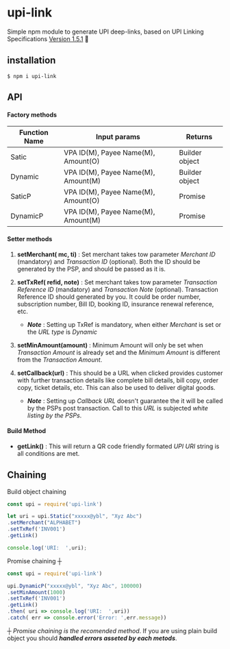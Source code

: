 # upi-link 
Simple npm module to generate UPI deep-links, based on UPI Linking Specifications [Version 1.5.1](https://www.npci.org.in/sites/all/themes/npcl/images/PDF/UPI_Linking_Specs_ver_1.5.1.pdf) :money_mouth_face:

## installation
```
$ npm i upi-link
```
## API
#### Factory methods
| Function Name |  Input params | Returns |
| ------------- |-------------- |---------- |
| Satic   | VPA ID(M), Payee Name(M), Amount(O)| Builder object |
| Dynamic | VPA ID(M), Payee Name(M), Amount(M) | Builder object|
| SaticP   | VPA ID(M), Payee Name(M), Amount(O)| Promise |
| DynamicP | VPA ID(M), Payee Name(M), Amount(M) | Promise|

#### Setter methods
1. __setMerchant( mc, ti)__ : Set merchant takes tow parameter _Merchant ID_ (mandatory) and _Transaction ID_ (optional). Both the ID should be generated by the PSP, and should be passed as it is.

2. __setTxRef( refid, note)__ : Set merchant takes tow parameter _Transaction Reference ID_ (mandatory) and _Transaction Note_ (optional). Transaction Reference ID should generated by you. It could be order number, subscription number, Bill ID, booking ID, insurance renewal reference, etc. 
    * ___Note___ : Setting up TxRef is mandatory, when either _Merchant_ is set or the _URL type_ is _Dynamic_
3. __setMinAmount(amount)__ : Minimum Amount will only be set when _Transaction Amount_ is already set and the _Minimum Amount_ is different from the _Transaction Amount_.
4. __setCallback(url)__ : This should be a URL when clicked provides customer with further transaction details like complete bill details, bill copy, order copy, ticket details, etc. This can also be used to deliver digital goods.
    * ___Note___ : Setting up _Callback URL_ doesn't guarantee the it will be called by the PSPs post transaction. Call to this _URL_ is subjected _white listing by the PSPs_.

#### Build Method
- __getLink()__ : This will return a QR code friendly formated _UPI URI_ string is all conditions are met.

## Chaining
 Build object chaining
 ```js
 const upi = require('upi-link')
 
 let uri = upi.Static("xxxxx@ybl", "Xyz Abc")
 .setMerchant("ALPHABET")
 .setTxRef('INV001')
 .getLink()
 
 console.log('URI:  ',uri);
 ```
 
 Promise chaining ___┼___
 ```js
 const upi = require('upi-link')
 
 upi.DynamicP("xxxxx@ybl", "Xyz Abc", 100000)
 .setMinAmount(1000)
 .setTxRef('INV001')
 .getLink()
 .then( uri => console.log('URI:  ',uri))
 .catch( err => console.error('Error: ',err.message))
 ```
 
 ___┼___ _Promise chaining is the recomended method_. If you are using plain build object you should ___handled errors asseted by each metods___.

